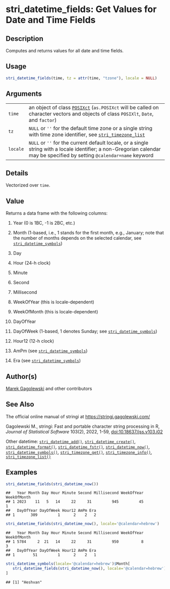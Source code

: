 # stri_datetime_fields: Get Values for Date and Time Fields

## Description

Computes and returns values for all date and time fields.

## Usage

``` r
stri_datetime_fields(time, tz = attr(time, "tzone"), locale = NULL)
```

## Arguments

|          |                                                                                                                                                                                                                      |
|----------|----------------------------------------------------------------------------------------------------------------------------------------------------------------------------------------------------------------------|
| `time`   | an object of class [`POSIXct`](https://stat.ethz.ch/R-manual/R-devel/library/base/html/DateTimeClasses.html) (`as.POSIXct` will be called on character vectors and objects of class `POSIXlt`, `Date`, and `factor`) |
| `tz`     | `NULL` or `''` for the default time zone or a single string with time zone identifier, see [`stri_timezone_list`](stri_timezone_list.md)                                                                             |
| `locale` | `NULL` or `''` for the current default locale, or a single string with a locale identifier; a non-Gregorian calendar may be specified by setting `@calendar=name` keyword                                            |

## Details

Vectorized over `time`.

## Value

Returns a data frame with the following columns:

1.  Year (0 is 1BC, -1 is 2BC, etc.)

2.  Month (1-based, i.e., 1 stands for the first month, e.g., January; note that the number of months depends on the selected calendar, see [`stri_datetime_symbols`](stri_datetime_symbols.md))

3.  Day

4.  Hour (24-h clock)

5.  Minute

6.  Second

7.  Millisecond

8.  WeekOfYear (this is locale-dependent)

9.  WeekOfMonth (this is locale-dependent)

10. DayOfYear

11. DayOfWeek (1-based, 1 denotes Sunday; see [`stri_datetime_symbols`](stri_datetime_symbols.md))

12. Hour12 (12-h clock)

13. AmPm (see [`stri_datetime_symbols`](stri_datetime_symbols.md))

14. Era (see [`stri_datetime_symbols`](stri_datetime_symbols.md))

## Author(s)

[Marek Gagolewski](https://www.gagolewski.com/) and other contributors

## See Also

The official online manual of <span class="pkg">stringi</span> at <https://stringi.gagolewski.com/>

Gagolewski M., <span class="pkg">stringi</span>: Fast and portable character string processing in R, *Journal of Statistical Software* 103(2), 2022, 1-59, [doi:10.18637/jss.v103.i02](https://doi.org/10.18637/jss.v103.i02)

Other datetime: [`stri_datetime_add()`](stri_datetime_add.md), [`stri_datetime_create()`](stri_datetime_create.md), [`stri_datetime_format()`](stri_datetime_format.md), [`stri_datetime_fstr()`](stri_datetime_fstr.md), [`stri_datetime_now()`](stri_datetime_now.md), [`stri_datetime_symbols()`](stri_datetime_symbols.md), [`stri_timezone_get()`](stri_timezone_set.md), [`stri_timezone_info()`](stri_timezone_info.md), [`stri_timezone_list()`](stri_timezone_list.md)

## Examples




```r
stri_datetime_fields(stri_datetime_now())
```

```
##   Year Month Day Hour Minute Second Millisecond WeekOfYear WeekOfMonth
## 1 2023    11   5   14     22     31         945         45           1
##   DayOfYear DayOfWeek Hour12 AmPm Era
## 1       309         1      2    2   2
```

```r
stri_datetime_fields(stri_datetime_now(), locale='@calendar=hebrew')
```

```
##   Year Month Day Hour Minute Second Millisecond WeekOfYear WeekOfMonth
## 1 5784     2  21   14     22     31         950          8           3
##   DayOfYear DayOfWeek Hour12 AmPm Era
## 1        51         1      2    2   1
```

```r
stri_datetime_symbols(locale='@calendar=hebrew')$Month[
   stri_datetime_fields(stri_datetime_now(), locale='@calendar=hebrew')$Month
]
```

```
## [1] "Heshvan"
```

